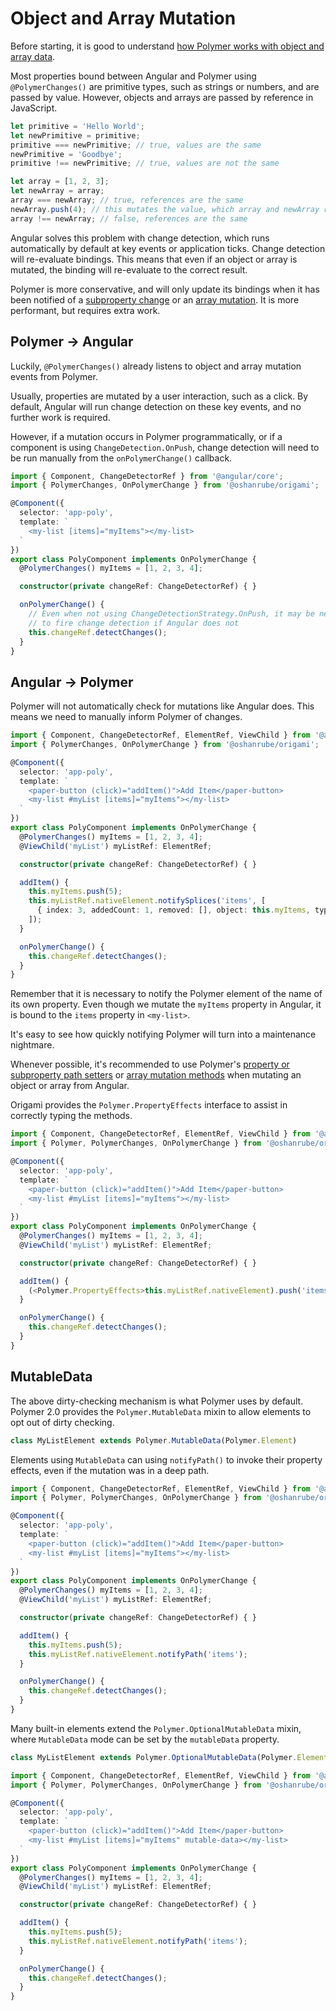 # Object and Array Mutation

Before starting, it is good to understand [how Polymer works with object and array data](https://www.polymer-project.org/2.0/docs/devguide/model-data).

Most properties bound between Angular and Polymer using `@PolymerChanges()` are primitive types, such as strings or numbers, and are passed by value. However, objects and arrays are passed by reference in JavaScript.

```js
let primitive = 'Hello World';
let newPrimitive = primitive;
primitive === newPrimitive; // true, values are the same
newPrimitive = 'Goodbye';
primitive !== newPrimitive; // true, values are not the same

let array = [1, 2, 3];
let newArray = array;
array === newArray; // true, references are the same
newArray.push(4); // this mutates the value, which array and newArray reference
array !== newArray; // false, references are the same
```

Angular solves this problem with change detection, which runs automatically by default at key events or application ticks. Change detection will re-evaluate bindings. This means that even if an object or array is mutated, the binding will re-evaluate to the correct result.

Polymer is more conservative, and will only update its bindings when it has been notified of a [subproperty change](https://www.polymer-project.org/2.0/docs/devguide/model-data#notify-path) or an [array mutation](https://www.polymer-project.org/2.0/docs/devguide/model-data#notifysplices). It is more performant, but requires extra work.

## Polymer -> Angular

Luckily, `@PolymerChanges()` already listens to object and array mutation events from Polymer.

Usually, properties are mutated by a user interaction, such as a click. By default, Angular will run change detection on these key events, and no further work is required.

However, if a mutation occurs in Polymer programmatically, or if a component is using `ChangeDetection.OnPush`, change detection will need to be run manually from the `onPolymerChange()` callback.

```ts
import { Component, ChangeDetectorRef } from '@angular/core';
import { PolymerChanges, OnPolymerChange } from '@oshanrube/origami';

@Component({
  selector: 'app-poly',
  template: `
    <my-list [items]="myItems"></my-list>
  `
})
export class PolyComponent implements OnPolymerChange {
  @PolymerChanges() myItems = [1, 2, 3, 4];

  constructor(private changeRef: ChangeDetectorRef) { }

  onPolymerChange() {
    // Even when not using ChangeDetectionStrategy.OnPush, it may be necessary
    // to fire change detection if Angular does not
    this.changeRef.detectChanges();
  }
}
```

## Angular -> Polymer

Polymer will not automatically check for mutations like Angular does. This means we need to manually inform Polymer of changes.

```ts
import { Component, ChangeDetectorRef, ElementRef, ViewChild } from '@angular/core';
import { PolymerChanges, OnPolymerChange } from '@oshanrube/origami';

@Component({
  selector: 'app-poly',
  template: `
    <paper-button (click)="addItem()">Add Item</paper-button>
    <my-list #myList [items]="myItems"></my-list>
  `
})
export class PolyComponent implements OnPolymerChange {
  @PolymerChanges() myItems = [1, 2, 3, 4];
  @ViewChild('myList') myListRef: ElementRef;

  constructor(private changeRef: ChangeDetectorRef) { }

  addItem() {
    this.myItems.push(5);
    this.myListRef.nativeElement.notifySplices('items', [
      { index: 3, addedCount: 1, removed: [], object: this.myItems, type: 'splice' }
    ]);
  }

  onPolymerChange() {
    this.changeRef.detectChanges();
  }
}
```

Remember that it is necessary to notify the Polymer element of the name of its own property. Even though we mutate the `myItems` property in Angular, it is bound to the `items` property in `<my-list>`.

It's easy to see how quickly notifying Polymer will turn into a maintenance nightmare.

Whenever possible, it's recommended to use Polymer's [property or subproperty path setters](https://www.polymer-project.org/2.0/docs/devguide/model-data#set-path) or [array mutation methods](https://www.polymer-project.org/2.0/docs/devguide/model-data#array-mutation) when mutating an object or array from Angular.

Origami provides the `Polymer.PropertyEffects` interface to assist in correctly typing the methods.

```ts
import { Component, ChangeDetectorRef, ElementRef, ViewChild } from '@angular/core';
import { Polymer, PolymerChanges, OnPolymerChange } from '@oshanrube/origami';

@Component({
  selector: 'app-poly',
  template: `
    <paper-button (click)="addItem()">Add Item</paper-button>
    <my-list #myList [items]="myItems"></my-list>
  `
})
export class PolyComponent implements OnPolymerChange {
  @PolymerChanges() myItems = [1, 2, 3, 4];
  @ViewChild('myList') myListRef: ElementRef;

  constructor(private changeRef: ChangeDetectorRef) { }

  addItem() {
    (<Polymer.PropertyEffects>this.myListRef.nativeElement).push('items', 5);
  }

  onPolymerChange() {
    this.changeRef.detectChanges();
  }
}
```

## MutableData

The above dirty-checking mechanism is what Polymer uses by default. Polymer 2.0 provides the `Polymer.MutableData` mixin to allow elements to opt out of dirty checking.

```js
class MyListElement extends Polymer.MutableData(Polymer.Element)
```

Elements using `MutableData` can using `notifyPath()` to invoke their property effects, even if the mutation was in a deep path.

```ts
import { Component, ChangeDetectorRef, ElementRef, ViewChild } from '@angular/core';
import { Polymer, PolymerChanges, OnPolymerChange } from '@oshanrube/origami';

@Component({
  selector: 'app-poly',
  template: `
    <paper-button (click)="addItem()">Add Item</paper-button>
    <my-list #myList [items]="myItems"></my-list>
  `
})
export class PolyComponent implements OnPolymerChange {
  @PolymerChanges() myItems = [1, 2, 3, 4];
  @ViewChild('myList') myListRef: ElementRef;

  constructor(private changeRef: ChangeDetectorRef) { }

  addItem() {
    this.myItems.push(5);
    this.myListRef.nativeElement.notifyPath('items');
  }

  onPolymerChange() {
    this.changeRef.detectChanges();
  }
}
```

Many built-in elements extend the `Polymer.OptionalMutableData` mixin, where `MutableData` mode can be set by the `mutableData` property.

```js
class MyListElement extends Polymer.OptionalMutableData(Polymer.Element)
```

```ts
import { Component, ChangeDetectorRef, ElementRef, ViewChild } from '@angular/core';
import { Polymer, PolymerChanges, OnPolymerChange } from '@oshanrube/origami';

@Component({
  selector: 'app-poly',
  template: `
    <paper-button (click)="addItem()">Add Item</paper-button>
    <my-list #myList [items]="myItems" mutable-data></my-list>
  `
})
export class PolyComponent implements OnPolymerChange {
  @PolymerChanges() myItems = [1, 2, 3, 4];
  @ViewChild('myList') myListRef: ElementRef;

  constructor(private changeRef: ChangeDetectorRef) { }

  addItem() {
    this.myItems.push(5);
    this.myListRef.nativeElement.notifyPath('items');
  }

  onPolymerChange() {
    this.changeRef.detectChanges();
  }
}
```
